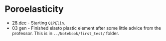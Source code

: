 # Poroelasticity 

- [28 dec](Notebook/first_test/README.md) - Starting `Q1PElin`.
- 03 gen - Finished elasto plastic element after some little advice from the professor. This is in `../Notebook/first_test/` folder.